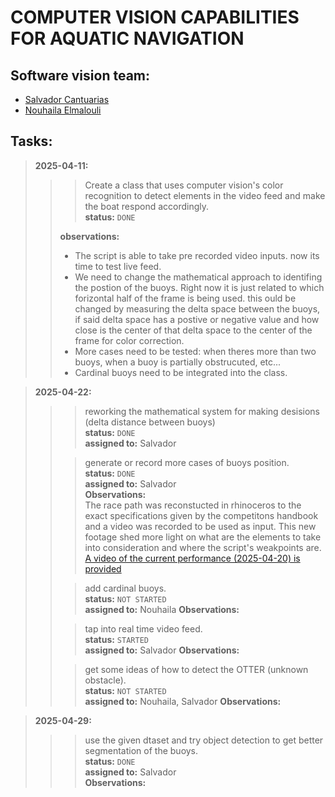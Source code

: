 # COMPUTER VISION CAPABILITIES FOR AQUATIC NAVIGATION


## Software vision team:
- [Salvador Cantuarias](https://www.linkedin.com/in/salvador-cantuarias-bb5715268/)
- [Nouhaila Elmalouli](https://www.linkedin.com/in/nouhaila-elmalouli-46517a208/)

## Tasks:
>**2025-04-11:**<br>
>>>Create a class that uses computer vision's color recognition to detect elements in the video feed and make the boat respond accordingly.<br>
>>>**status:** `DONE`<br>
>>
>>**observations:**<br>
>>- The script is able to take pre recorded video inputs. now its time to test live feed.<br>
>>- We need to change the mathematical approach to identifing the postion of the buoys. Right now it is just related to which forizontal half of the frame is being used. this ould be changed by measuring the delta space between the buoys, if said delta space has a postive or negative value and how close is the center of that delta space to the center of the frame for color correction.<br>
>>- More cases need to be tested: when theres more than two buoys, when a buoy is partially obstrucuted, etc...<br>
>>- Cardinal buoys need to be integrated into the class.

>**2025-04-22:**<br>
>>>reworking the mathematical system for making desisions (delta distance between buoys)<br>
>>>**status:** `DONE`<br>
>>>**assigned to:** Salvador
>>
>>>generate or record more cases of buoys position.<br>
>>>**status:** `DONE`<br>
>>>**assigned to:** Salvador<br>
>>**Observations:**<br> The race path was reconstucted in rhinoceros to the exact specifications given by the competitons handbook and a video was recorded to be used as input. This new footage shed more light on what are the elements to take into consideration and where the script's weakpoints are.<br>
>> [A video of the current performance (2025-04-20) is provided](https://youtu.be/pIJFHZwhgWk)
>>
>>>add cardinal buoys.<br>
>>>**status:** `NOT STARTED`<br>
>>>**assigned to:** Nouhaila
>>**Observations:**<br>
>>
>>>tap into real time video feed.<br>
>>>**status:** `STARTED`<br>
>>>**assigned to:** Salvador
>>**Observations:**<br>
>>
>>>get some ideas of how to detect the OTTER (unknown obstacle).<br>
>>>**status:** `NOT STARTED`<br>
>>>**assigned to:** Nouhaila, Salvador
>>**Observations:**<br>

>**2025-04-29:**<br>
>>>use the given dtaset and try object detection to get better segmentation of the buoys.<br>
>>>**status:** `DONE`<br>
>>>**assigned to:** Salvador<br>
>>**Observations:**<br>
>>